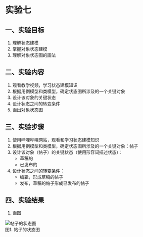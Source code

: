 # 实验七

## 一、实验目标

1. 理解状态建模
2. 掌握对象状态建模
3. 理解对象状态图的画法

## 二、实验内容

1. 观看教学视频，学习状态建模知识
2. 根据用例模型和类模型，确定状态图所涉及的一个关键对象
3. 设计该对象的关键状态
4. 设计状态之间的转变条件
5. 画出对象状态图

## 三、实验步骤

1. 使用哔哩哔哩网站，观看和学习状态建模知识
2. 根据用例模型和类模型，确定状态图所涉及的一个关键对象：帖子
3. 设计该对象（帖子）的关键状态（使用形容词描述状态）：
	- 草稿的
	- 已发布的
4. 设计状态之间的转变条件：
	- 编辑，形成草稿的帖子
	- 发布，草稿的帖子形成已发布的帖子

## 四、实验结果
1. 画图  
  
![帖子的状态图](./ns.jpg)  
图1. 帖子的状态图    
